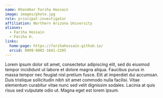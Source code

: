 ```yaml
---
name: Khondker Fariha Hossain
image: images/photo.jpg
role: principal-investigator
affiliation: Northern Arizona University
aliases:
  - Fariha Hossain
  - Fariha H.
links:
  home-page: https://farihahossain.github.io/
  orcid: 0009-0002-1641-2205
---
```


Lorem ipsum dolor sit amet, consectetur adipiscing elit, sed do eiusmod tempor incididunt ut labore et dolore magna aliqua.
Faucibus purus in massa tempor nec feugiat nisl pretium fusce.
Elit at imperdiet dui accumsan.
Duis tristique sollicitudin nibh sit amet commodo nulla facilisi.
Vitae elementum curabitur vitae nunc sed velit dignissim sodales.
Lacinia at quis risus sed vulputate odio ut.
Magna eget est lorem ipsum.
